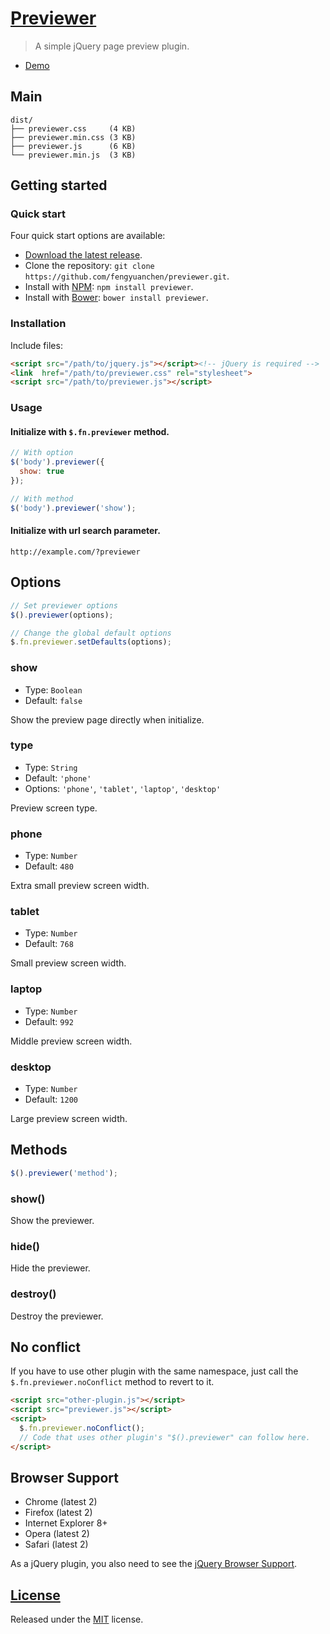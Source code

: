 # [Previewer](https://github.com/fengyuanchen/previewer)

> A simple jQuery page preview plugin.

- [Demo](http://fengyuanchen.github.io/previewer)



## Main

```
dist/
├── previewer.css     (4 KB)
├── previewer.min.css (3 KB)
├── previewer.js      (6 KB)
└── previewer.min.js  (3 KB)
```



## Getting started

### Quick start

Four quick start options are available:

- [Download the latest release](https://github.com/fengyuanchen/previewer/archive/master.zip).
- Clone the repository: `git clone https://github.com/fengyuanchen/previewer.git`.
- Install with [NPM](http://npmjs.org): `npm install previewer`.
- Install with [Bower](http://bower.io): `bower install previewer`.


### Installation

Include files:

```html
<script src="/path/to/jquery.js"></script><!-- jQuery is required -->
<link  href="/path/to/previewer.css" rel="stylesheet">
<script src="/path/to/previewer.js"></script>
```


### Usage

#### Initialize with `$.fn.previewer` method.

```js
// With option
$('body').previewer({
  show: true
});

// With method
$('body').previewer('show');
```


#### Initialize with url search parameter.

```
http://example.com/?previewer
```



## Options

```js
// Set previewer options
$().previewer(options);

// Change the global default options
$.fn.previewer.setDefaults(options);
```


### show

- Type: `Boolean`
- Default: `false`

Show the preview page directly when initialize.


### type

- Type: `String`
- Default: `'phone'`
- Options: `'phone'`, `'tablet'`, `'laptop'`, `'desktop'`

Preview screen type.


### phone

- Type: `Number`
- Default: `480`

Extra small preview screen width.


### tablet

- Type: `Number`
- Default: `768`

Small preview screen width.


### laptop

- Type: `Number`
- Default: `992`

Middle preview screen width.


### desktop

- Type: `Number`
- Default: `1200`

Large preview screen width.



## Methods


```js
$().previewer('method');
```


### show()

Show the previewer.


### hide()

Hide the previewer.


### destroy()

Destroy the previewer.



## No conflict

If you have to use other plugin with the same namespace, just call the `$.fn.previewer.noConflict` method to revert to it.

```html
<script src="other-plugin.js"></script>
<script src="previewer.js"></script>
<script>
  $.fn.previewer.noConflict();
  // Code that uses other plugin's "$().previewer" can follow here.
</script>
```



## Browser Support

- Chrome (latest 2)
- Firefox (latest 2)
- Internet Explorer 8+
- Opera (latest 2)
- Safari (latest 2)

As a jQuery plugin, you also need to see the [jQuery Browser Support](http://jquery.com/browser-support/).



## [License](LICENSE.md)

Released under the [MIT](http://opensource.org/licenses/mit-license.html) license.
